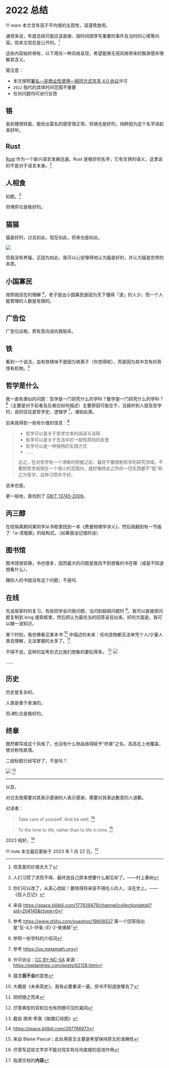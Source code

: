 # 2022 总结
!!! warn
	本文含有高于平均值的主观性，请谨慎食用。

通常来说，年度总结可能应该直接、按时间顺序写重要的事件及当时的心情等内容。但本文现在是公开的。[^1]

这些内容始终保有，以下用另一种风格呈现，希望能够无视风格带来的飘渺感并理解其含义。

需注意：
* 本文按照[署名—非商业性使用—相同方式共享 4.0 协议](https://creativecommons.org/licenses/by-nc-sa/4.0/legalcode)许可
* `2022` 指代的具体时间范围不重要
* 任何问题均可进行反馈

## 铬
氢和锂很轻盈，能给出莫名的感受很正常。但铬也是好的，纯粹因为这个名字读起来好听。

## Rust
[Rust](https://github.com/rust-lang/rust) 作为一个新兴语言发展迅速。Rust 是极好的名字，它有生锈的语义，这里说的不是对于语言本身。[^2]

## 人相食
如题。[^3]

但博弈论是极好的。

## 猫猫
猫是好的，过去如此，现在如此，将来也是如此。

![](../../assets/images/cat3.png)

但我没有养猫，正因为如此，我可以心安理得地认为猫是好的，并认为猫是世界的本质。

## 小国寡民
按照我现在的理解 [^4]，老子提出小国寡民是因为天下懂得「道」的人少，而一个人能管理的人数是有限的。

## 广告位
广告位出租，若有意向请向我联系。

## 铁
看到一个说法，血有铁锈味不是因为铁离子（你觉得呢），而是因为其中含有的奇怪有机物。[^5]

## 哲学是什么
我一直有类似的问题：哲学是一门研究什么的学科？数学是一门研究什么的学科？[^6]（主要是对于前者及后者应如何描述）主要原因可能在于，当我听别人提及哲学时，说的往往是哲学史、逻辑学 [^7]，诸如此类。

后来我得到一些有价值的信息：[^8]
> * 哲学可以是关于哲学文本的阅读与诠释
> * 哲学可以是关于生活中的一般性原则的反思
> * 哲学可以是一种独特的实践方式
> * ……
>
> 总之，在对哲学有一个清晰的把握之前，最好不要限制哲学的研究领域，不要把哲学局限在一个很小的范围内，就好像除此之外的一切东西都不“配”称之为哲学，这种习惯并不好。

说来也是。

更一般地，我找到了 [GB/T 13745-2009](https://openstd.samr.gov.cn/bzgk/gb/newGbInfo?hcno=4C13F521FD6ECB6E5EC026FCD779986E)。

## 丙三醇
在校隔离期间某同学从书柜里找到一本《费曼物理学讲义》，然后我翻到有一节画了「α-鸢尾酮」的结构式。（如果我没记错的话）

## 图书馆
图书馆很安静，书也很多，因而最大的问题是我找不到想看的书在哪（或是不知道想看什么）。

蹭别人的书就没有这个问题，不是吗.

## 在线
先说居家时的复习。有些同学会问我问题，当问到超纲问题时 [^9]，我可以直接把问题复制到 bing 搜索框里，然后把认为最恰当的回答呈现出来。好的方面是，我可以蹭一波知识。

某个时刻，我仿佛看见某本书 [^10] 中描述的未来：任何造物都无法单凭个人/少量人类去理解，无法掌握的太多了。[^11]

不得不说，这样的监考形式比我们想象的要松得多。 [^12]
![](../../assets/images/quote_scrutiny.png)

……

## 历史
历史是复杂的。

人类是善于表演的。

但*演*化论是极好的。

## 终章
既然都写成这个风格了，也没有什么物品值得赋予“终章”之名，高高在上地覆盖，使对称性跌落。

二级标题已经写好了，不是吗？

![](../../assets/images/reality.png) [^13]

---

以及，

对过去我需要对其表示感谢的人表示感谢，需要对其表达歉意的人道歉。

对读者：

> Take care of yourself. And be well. [^14]

> To the time to life, rather than to life in time. [^15]

2023 祝好。[^16]

!!! note
	本文最后更新于 2023 年 1 月 22 日。[^17]

[^1]: 信息差的价值太大了
[^2]: 人们习惯了求而不得，最终连自己原本想要什么都忘却了。——村上春树
[^3]: 你们可以改了，从真心改起！要晓得将来容不得吃人的人，活在世上。——《狂人日记》
[^4]: 来自 <https://space.bilibili.com/177939479/channel/collectiondetail?sid=204145&ctype=0>
[^5]: 参考 <https://www.zhihu.com/question/19808537> 第一个回答指出是“反-4,5-环氧-(E)-2-癸烯醛”
[^6]: 参照一些学科的介绍词
[^7]: 参考 <https://us.metamath.org>
[^8]: 许可协议：[CC BY-NC-SA](https://creativecommons.org/licenses/by-nc-sa/4.0/legalcode) 来源：<https://pedantries.com/posts/62128.html>
[^9]: 蕴含**我不会**的意思
[^10]: 大概是《未来简史》。我有必要重读一遍，但书不知道放哪去了
[^11]: 阴府随之而来
[^12]: 尽管典型的双机位也有肉眼可见的漏洞
[^13]: 截自 南宋·李嵩《骷髅幻戏图》
[^14]: <https://space.bilibili.com/297786973>
[^15]: 来自 Blaise Pascal；此处用英文主要是希望保持原文的准确性
[^16]: 尽管写这些文字并不能对现实有任何直接的促进作用
[^17]: 指源文档的**内容**
